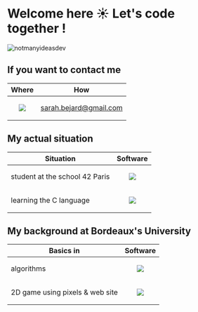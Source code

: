 # Welcome here ☀ Let's code together !

<p align="left"> <img src="https://komarev.com/ghpvc/?username=notmanyideasdev&label=Profile%20Visits%20%F0%9F%91%80&color=32d926&style=flat-square" alt="notmanyideasdev" /> </p>

## If you want to contact me

| Where  | How  |
| --- | --- |
| <p align="center"> <img src="https://skillicons.dev/icons?i=gmail" /></p> | sarah.bejard@gmail.com |

## My actual situation

| Situation | Software |
| --- | --- |
| student at the school 42 Paris | <p align="center"><img src="https://skillicons.dev/icons?i=git,github,vim,vscode" /></p> |
| learning the C language | <p align="center"><img src="https://skillicons.dev/icons?i=c" /></p> |

## My background at Bordeaux's University

| Basics in | Software |
| --- | --- |
| algorithms | <p align="center"><img src="https://skillicons.dev/icons?i=python" /></p> |
| 2D game using pixels & web site | <p align="center"><img src="https://skillicons.dev/icons?i=atom,js,html,css" /></p> |

<!--
**socallmebertille/socallmebertille** is a ✨ _special_ ✨ repository because its `README.md` (this file) appears on your GitHub profile.

Here are some ideas to get you started:

- 🔭 I’m currently working on ...
- 🌱 I’m currently learning ...
- 👯 I’m looking to collaborate on ...
- 🤔 I’m looking for help with ...
- 💬 Ask me about ...
- 📫 How to reach me: ...
- 😄 Pronouns: ...
- ⚡ Fun fact: ...
-->
